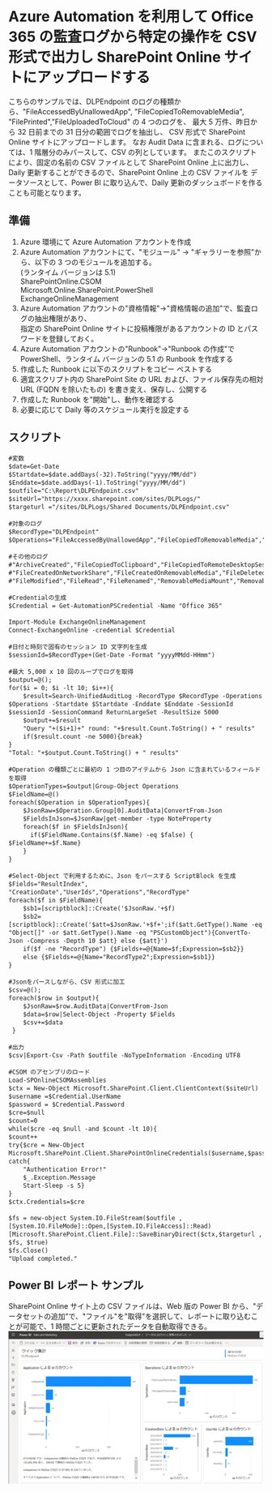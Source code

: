 # Azure Automation を利用して Office 365 の監査ログから特定の操作を CSV 形式で出力し SharePoint Online サイトにアップロードする
こちらのサンプルでは、DLPEndpoint のログの種類から、"FileAccessedByUnallowedApp", "FileCopiedToRemovableMedia", "FilePrinted","FileUploadedToCloud" の 4 つのログを、
最大 5 万件、昨日から 32 日前までの 31 日分の範囲でログを抽出し、 CSV 形式で SharePoint Online サイトにアップロードします。
なお Audit Data に含まれる、ログについては、1 階層分のみパースして、CSV の列としています。
またこのスクリプトにより、固定の名前の CSV ファイルとして SharePoint Online 上に出力し、 Daily 更新することができるので、SharePoint Online 上の CSV ファイルを
データソースとして、Power BI に取り込んで、Daily 更新のダッシュボードを作ることも可能となります。

## 準備
1. Azure 環境にて Azure Automation アカウントを作成
2. Azure Automation アカウントにて、"モジュール" -> "ギャラリーを参照"から、以下の 3 つのモジュールを追加する。   
(ランタイム バージョンは 5.1)   
  SharePointOnline.CSOM    
  Microsoft.Online.SharePoint.PowerShell   
  ExchangeOnlineManagement   
3. Azure Automation アカウントの"資格情報"->"資格情報の追加"で、監査ログの抽出権限があり、   
  指定の SharePoint Online サイトに投稿権限があるアカウントの ID とパスワードを登録しておく。
4. Azure Automation アカウントの"Runbook"->"Runbook の作成"で PowerShell、ランタイム バージョンの 5.1 の Runbook を作成する
5. 作成した Runbook に以下のスクリプトをコピー ペストする
6. 適宜スクリプト内の SharePoint Site の URL および、ファイル保存先の相対 URL (FQDN を除いたもの) を書き変え、保存し、公開する
7. 作成した Runbook を"開始"し、動作を確認する
8. 必要に応じて Daily 等のスケジュール実行を設定する

## スクリプト
```
#変数
$date=Get-Date
$Startdate=$date.addDays(-32).ToString("yyyy/MM/dd")
$Enddate=$date.addDays(-1).ToString("yyyy/MM/dd")
$outfile="C:\Report\DLPEndpoint.csv"
$siteUrl="https://xxxx.sharepoint.com/sites/DLPLogs/"
$targeturl ="/sites/DLPLogs/Shared Documents/DLPEndpoint.csv"

#対象のログ
$RecordType="DLPEndpoint"
$Operations="FileAccessedByUnallowedApp","FileCopiedToRemovableMedia","FilePrinted","FileUploadedToCloud"

#その他のログ
#"ArchiveCreated","FileCopiedToClipboard","FileCopiedToRemoteDesktopSession","FileCreated",
#"FileCreatedOnNetworkShare","FileCreatedOnRemovableMedia","FileDeleted","FileDownloadedFromBrowser",
#"FileModified","FileRead","FileRenamed","RemovableMediaMount","RemovableMediaUnmount"

#Credentialの生成
$Credential = Get-AutomationPSCredential -Name "Office 365"

Import-Module ExchangeOnlineManagement
Connect-ExchangeOnline -credential $Credential

#日付と時刻で固有のセッション ID 文字列を生成
$sessionId=$RecordType+(Get-Date -Format "yyyyMMdd-HHmm")

#最大 5,000 x 10 回のループでログを取得
$output=@();
for($i = 0; $i -lt 10; $i++){
    $result=Search-UnifiedAuditLog -RecordType $RecordType -Operations $Operations -Startdate $Startdate -Enddate $Enddate -SessionId $sessionId -SessionCommand ReturnLargeSet -ResultSize 5000
    $output+=$result
    "Query "+($i+1)+" round: "+$result.Count.ToString() + " results"
    if($result.count -ne 5000){break}
}
"Total: "+$output.Count.ToString() + " results"
    
#Operation の種類ごとに最初の 1 つ目のアイテムから Json に含まれているフィールドを取得
$OperationTypes=$output|Group-Object Operations
$FieldName=@()
foreach($Operation in $OperationTypes){
    $JsonRaw=$Operation.Group[0].AuditData|ConvertFrom-Json
    $FieldsInJson=$JsonRaw|get-member -type NoteProperty
    foreach($f in $FieldsInJson){
      if($FieldName.Contains($f.Name) -eq $false) { $FieldName+=$f.Name}
    }
}

#Select-Object で利用するために、Json をパースする ScriptBlock を生成
$Fields="ResultIndex", "CreationDate","UserIds","Operations","RecordType"
foreach($f in $FieldName){
    $sb1=[scriptblock]::Create('$JsonRaw.'+$f)
    $sb2=[scriptblock]::Create('$att=$JsonRaw.'+$f+';if($att.GetType().Name -eq "Object[]" -or $att.GetType().Name -eq "PSCustomObject"){ConvertTo-Json -Compress -Depth 10 $att} else {$att}')
    if($f -ne "RecordType") {$Fields+=@{Name=$f;Expression=$sb2}}
    else {$Fields+=@{Name="RecordType2";Expression=$sb1}}
}

#Jsonをパースしながら、CSV 形式に加工
$csv=@();
foreach($row in $output){
    $JsonRaw=$row.AuditData|ConvertFrom-Json
    $data=$row|Select-Object -Property $Fields
    $csv+=$data
 }

#出力
$csv|Export-Csv -Path $outfile -NoTypeInformation -Encoding UTF8

#CSOM のアセンブリのロード
Load-SPOnlineCSOMAssemblies
$ctx = New-Object Microsoft.SharePoint.Client.ClientContext($siteUrl)
$username =$Credential.UserName
$password = $Credential.Password
$cre=$null
$count=0
while($cre -eq $null -and $count -lt 10){
$count++
try{$cre = New-Object Microsoft.SharePoint.Client.SharePointOnlineCredentials($username,$password)}
catch{
    "Authentication Error!"
    $_.Exception.Message
    Start-Sleep -s 5}
}
$ctx.Credentials=$cre

$fs = new-object System.IO.FileStream($outfile ,[System.IO.FileMode]::Open,[System.IO.FileAccess]::Read)
[Microsoft.SharePoint.Client.File]::SaveBinaryDirect($ctx,$targeturl , $fs, $true)
$fs.Close()
"Upload completed."
```
## Power BI レポート サンプル
SharePoint Online サイト上の CSV ファイルは、Web 版の Power BI から、"データセットの追加"で、"ファイル"を"取得"を選択して、レポートに取り込むことが可能で、1 時間ごとに更新されたデータを自動取得できる。
![サンプル](img/PowerBI_EDLP.png)
